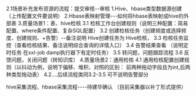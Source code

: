 2.1场景补充发布资源的流程：提交审核--审核
1.Hive、hbase类型数据源创建（上传配置文件要说明）
2.Hbase表映射管理---如何将hbase表映射成hive的外部表
3.质量场景1：表、hive检核
  3.1 检核工作台创建规则（说明三种配置：简易配置、where条件配置、复杂SQL配置）
  3.2 创建检核任务（创建频度或选择频度、创建规则、+告警）--备注说明 Hive创建任务为 Hive检核，
  3.3 检核任务监控（查看检核结果、备注说明综合查询的详情入口）
  3.4 告警结果查看 （说明定时任务 在xxl-job  damp执行器下有定时任务）
  3.5 转问题，问题跟踪流程
  3.6 反馈问题，关闭问题（转知识库）
4.质量场景2：通用检核
  4.1 通用检核配置创建规则（以抖动为例，说明下偏移、堆积、对照的区别： 前两种拖动字段且为int,后两种类型拖动表）
  4.2....后续流程类同3.2-3.5   可不说明告警部分

hive采集流程、hbase采集流程----待建华确认 （目前采集器以补丁形式提供）